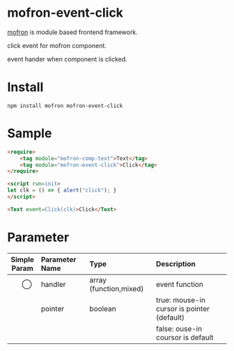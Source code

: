 # mofron-event-click
[mofron](https://mofron.github.io/mofron/) is module based frontend framework.

click event for mofron component.

event hander when component is clicked.

# Install

```
npm install mofron mofron-event-click
```

# Sample

```html
<require>
    <tag module="mofron-comp-text">Text</tag>
    <tag module="mofron-event-click">Click</tag>
</require>

<script run=init>
let clk = () => { alert("click"); }
</script>

<Text event=Click(clk)>Click</Text>
```

# Parameter

| Simple<br>Param | Parameter Name     | Type                   |    Description                             |
|:---------------:|:-------------------|:-----------------------|:-------------------------------------------|
| 　     ◯        | handler            | array (function,mixed) | event function                             |
|                 | pointer            | boolean                | true: mouse-in cursor is pointer (default) |
|                 |                    |                        | false: ouse-in coursor is default          |
